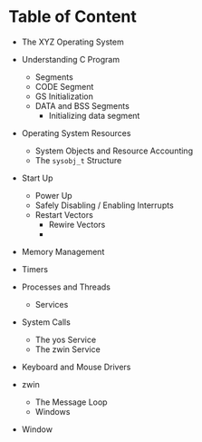 # Table of Content

- The XYZ Operating System

- Understanding C Program
  + Segments
  + CODE Segment
  + GS Initialization
  + DATA and BSS Segments
    * Initializing data segment

- Operating System Resources
  + System Objects and Resource Accounting
  + The `sysobj_t` Structure

- Start Up 
  + Power Up
  + Safely Disabling / Enabling Interrupts
  + Restart Vectors
    * Rewire Vectors
    * 
   
- Memory Management

- Timers

- Processes and Threads
  + Services

- System Calls
  + The yos Service
  + The zwin Service

- Keyboard and Mouse Drivers

- zwin
  + The Message Loop
  + Windows

- Window
  